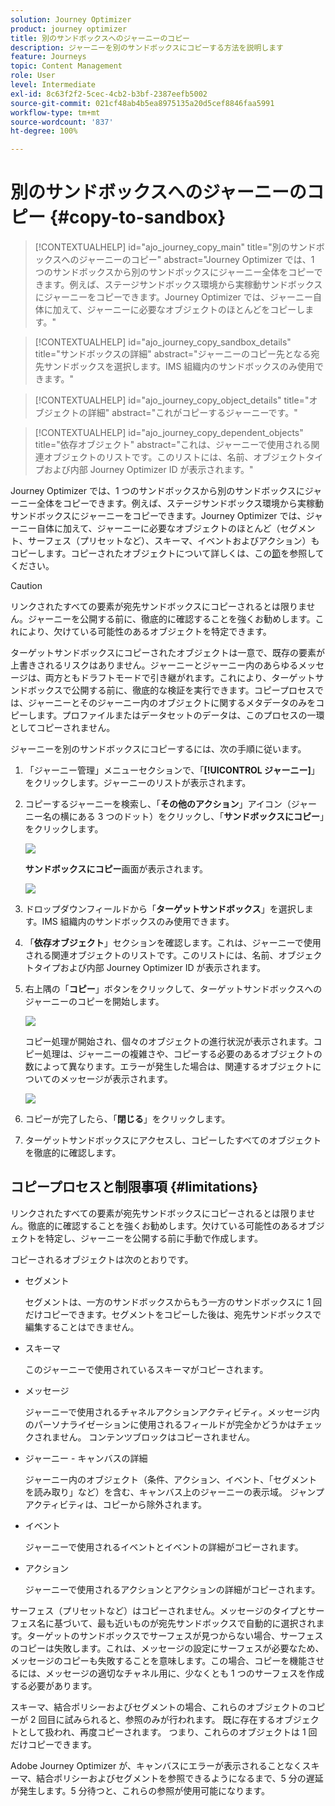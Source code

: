 ```yaml
---
solution: Journey Optimizer
product: journey optimizer
title: 別のサンドボックスへのジャーニーのコピー
description: ジャーニーを別のサンドボックスにコピーする方法を説明します
feature: Journeys
topic: Content Management
role: User
level: Intermediate
exl-id: 8c63f2f2-5cec-4cb2-b3bf-2387eefb5002
source-git-commit: 021cf48ab4b5ea8975135a20d5cef8846faa5991
workflow-type: tm+mt
source-wordcount: '837'
ht-degree: 100%

---
```


# 別のサンドボックスへのジャーニーのコピー {#copy-to-sandbox}

>[!CONTEXTUALHELP]
>id="ajo_journey_copy_main"
>title="別のサンドボックスへのジャーニーのコピー"
>abstract="Journey Optimizer では、1 つのサンドボックスから別のサンドボックスにジャーニー全体をコピーできます。例えば、ステージサンドボックス環境から実稼動サンドボックスにジャーニーをコピーできます。Journey Optimizer では、ジャーニー自体に加えて、ジャーニーに必要なオブジェクトのほとんどをコピーします。"

>[!CONTEXTUALHELP]
>id="ajo_journey_copy_sandbox_details"
>title="サンドボックスの詳細"
>abstract="ジャーニーのコピー先となる宛先サンドボックスを選択します。IMS 組織内のサンドボックスのみ使用できます。"

>[!CONTEXTUALHELP]
>id="ajo_journey_copy_object_details"
>title="オブジェクトの詳細"
>abstract="これがコピーするジャーニーです。"

>[!CONTEXTUALHELP]
>id="ajo_journey_copy_dependent_objects"
>title="依存オブジェクト"
>abstract="これは、ジャーニーで使用される関連オブジェクトのリストです。このリストには、名前、オブジェクトタイプおよび内部 Journey Optimizer ID が表示されます。"

Journey Optimizer では、1 つのサンドボックスから別のサンドボックスにジャーニー全体をコピーできます。例えば、ステージサンドボックス環境から実稼動サンドボックスにジャーニーをコピーできます。Journey Optimizer では、ジャーニー自体に加えて、ジャーニーに必要なオブジェクトのほとんど（セグメント、サーフェス（プリセットなど）、スキーマ、イベントおよびアクション）もコピーします。コピーされたオブジェクトについて詳しくは、この[節](../building-journeys/copy-to-sandbox.md#limitations)を参照してください。

>[!CAUTION]
>
>リンクされたすべての要素が宛先サンドボックスにコピーされるとは限りません。ジャーニーを公開する前に、徹底的に確認することを強くお勧めします。これにより、欠けている可能性のあるオブジェクトを特定できます。

ターゲットサンドボックスにコピーされたオブジェクトは一意で、既存の要素が上書きされるリスクはありません。ジャーニーとジャーニー内のあらゆるメッセージは、両方ともドラフトモードで引き継がれます。これにより、ターゲットサンドボックスで公開する前に、徹底的な検証を実行できます。コピープロセスでは、ジャーニーとそのジャーニー内のオブジェクトに関するメタデータのみをコピーします。プロファイルまたはデータセットのデータは、このプロセスの一環としてコピーされません。

ジャーニーを別のサンドボックスにコピーするには、次の手順に従います。

1. 「ジャーニー管理」メニューセクションで、「**[!UICONTROL ジャーニー]**」をクリックします。ジャーニーのリストが表示されます。

2. コピーするジャーニーを検索し、「**その他のアクション**」アイコン（ジャーニー名の横にある 3 つのドット）をクリックし、「**サンドボックスにコピー**」をクリックします。

   ![](assets/copy-sandbox1.png)

   **サンドボックスにコピー**&#x200B;画面が表示されます。

   ![](assets/copy-sandbox2.png)

3. ドロップダウンフィールドから「**ターゲットサンドボックス**」を選択します。IMS 組織内のサンドボックスのみ使用できます。

4. 「**依存オブジェクト**」セクションを確認します。これは、ジャーニーで使用される関連オブジェクトのリストです。このリストには、名前、オブジェクトタイプおよび内部 Journey Optimizer ID が表示されます。

5. 右上隅の「**コピー**」ボタンをクリックして、ターゲットサンドボックスへのジャーニーのコピーを開始します。

   ![](assets/copy-sandbox3.png)

   コピー処理が開始され、個々のオブジェクトの進行状況が表示されます。コピー処理は、ジャーニーの複雑さや、コピーする必要のあるオブジェクトの数によって異なります。エラーが発生した場合は、関連するオブジェクトについてのメッセージが表示されます。

   ![](assets/copy-sandbox4.png)

6. コピーが完了したら、「**閉じる**」をクリックします。

7. ターゲットサンドボックスにアクセスし、コピーしたすべてのオブジェクトを徹底的に確認します。

## コピープロセスと制限事項 {#limitations}

リンクされたすべての要素が宛先サンドボックスにコピーされるとは限りません。徹底的に確認することを強くお勧めします。欠けている可能性のあるオブジェクトを特定し、ジャーニーを公開する前に手動で作成します。

コピーされるオブジェクトは次のとおりです。

* セグメント

   セグメントは、一方のサンドボックスからもう一方のサンドボックスに 1 回だけコピーできます。セグメントをコピーした後は、宛先サンドボックスで編集することはできません。

* スキーマ

   このジャーニーで使用されているスキーマがコピーされます。

* メッセージ

   ジャーニーで使用されるチャネルアクションアクティビティ。メッセージ内のパーソナライゼーションに使用されるフィールドが完全かどうかはチェックされません。 コンテンツブロックはコピーされません。

* ジャーニー - キャンバスの詳細

   ジャーニー内のオブジェクト（条件、アクション、イベント、「セグメントを読み取り」など）を含む、キャンバス上のジャーニーの表示域。 ジャンプアクティビティは、コピーから除外されます。

* イベント

   ジャーニーで使用されるイベントとイベントの詳細がコピーされます。

* アクション

   ジャーニーで使用されるアクションとアクションの詳細がコピーされます。

サーフェス（プリセットなど）はコピーされません。メッセージのタイプとサーフェス名に基づいて、最も近いものが宛先サンドボックスで自動的に選択されます。ターゲットのサンドボックスでサーフェスが見つからない場合、サーフェスのコピーは失敗します。これは、メッセージの設定にサーフェスが必要なため、メッセージのコピーも失敗することを意味します。この場合、コピーを機能させるには、メッセージの適切なチャネル用に、少なくとも 1 つのサーフェスを作成する必要があります。

スキーマ、結合ポリシーおよびセグメントの場合、これらのオブジェクトのコピーが 2 回目に試みられると、参照のみが行われます。 既に存在するオブジェクトとして扱われ、再度コピーされます。 つまり、これらのオブジェクトは 1 回だけコピーできます。

Adobe Journey Optimizer が、キャンバスにエラーが表示されることなくスキーマ、結合ポリシーおよびセグメントを参照できるようになるまで、5 分の遅延が発生します。5 分待つと、これらの参照が使用可能になります。
